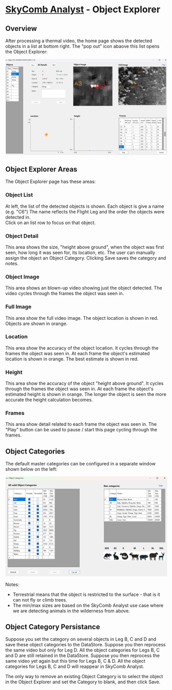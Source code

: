 # [SkyComb Analyst](https://github.com/PhilipQuirke/SkyCombAnalystHelp/blob/main/README.md) - Object Explorer

## Overview
After processing a thermal video, the home page shows the detected objects in a list at bottom right. 
The "pop out" icon abaove this list opens the Object Explorer:

![Object Explorer](./Static/ObjectExplorer.png?raw=true "Object Explorer")

## Object Explorer Areas
The Object Explorer page has these areas:

### Object List
At left, the list of the detected objects is shown. 
Each object is give a name (e.g. "C6") The name reflects the Flight Leg and the order the objects were detected in.   
Click on an list row to focus on that object.

### Object Detail
This area shows the size, "height above ground", when the object was first seen, how long it was seen for, its location, etc.
The user can manually assign the object an Object Category. Clicking Save saves the category and notes. 

### Object Image
This area shows an blown-up video showing just the object detected. The video cycles through the frames the object was seen in.

### Full Image
This area show the full video image. The object location is shown in red. Objects are shown in orange.

### Location
This area show the accuracy of the object location. It cycles through the frames the object was seen in. 
At each frame the object's estimated location is shown in orange. The best estimate is shown in red.

### Height
This area show the accuracy of the object "height above ground". It cycles through the frames the object was seen in. 
At each frame the object's estimated height is shown in orange. 
The longer the object is seen the more accurate the height calculation becomes.

### Frames
This area show detail related to each frame the object was seen in. 
The "Play" button can be used to pause / start this page cycling through the frames.

## Object Categories
The default master categories can be configured in a separate window shown below on the left:

![Animal Sizes](./Static/AnimalSizes.png?raw=true "Animal Sizes")

Notes:
- Terrestrial means that the object is restricted to the surface - that is it can not fly or climb trees.
- The min/max sizes are based on the SkyComb Analyst use case where we are detecting animals in the wilderness from above.    

## Object Category Persistance
Suppose you set the category on several objects in Leg B, C and D and save these object categories to the DataStore.
Suppose you then reprocess the same video but only for Leg D. All the object categories for Legs B, C and D are still retained in the DataStore.
Suppose you then reprocess the same video yet again but this time for Legs B, C & D. All the object categories for Legs B, C and D will reappear in SkyComb Analyst.
 
The only way to remove an existing Object Category is to select the object in the Object Explorer and set the Category to blank, and then click Save.
